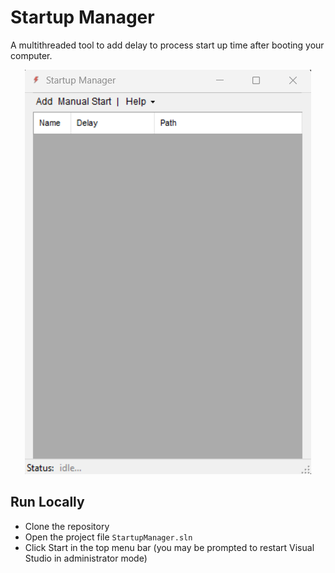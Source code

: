 # Startup Manager

A multithreaded tool to add delay to process start up time after booting your computer.

<div align="center"><img src="/content/screenshot.png"></div>

## Run Locally

* Clone the repository 
* Open the project file ```StartupManager.sln```
* Click Start in the top menu bar (you may be prompted to restart Visual Studio in administrator mode)
